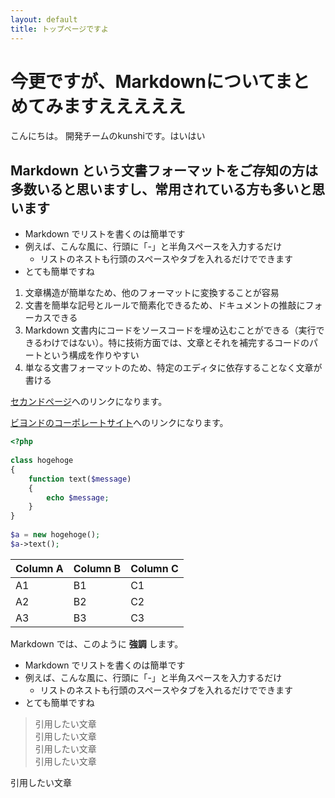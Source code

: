 ```yaml
---
layout: default
title: トップページですよ
---
```


# 今更ですが、Markdownについてまとめてみますえええええ

こんにちは。
開発チームのkunshiです。はいはい

## Markdown という文書フォーマットをご存知の方は多数いると思いますし、常用されている方も多いと思います

- Markdown でリストを書くのは簡単です
- 例えば、こんな風に、行頭に「-」と半角スペースを入力するだけ
  - リストのネストも行頭のスペースやタブを入れるだけでできます
- とても簡単ですね

1. 文章構造が簡単なため、他のフォーマットに変換することが容易
1. 文書を簡単な記号とルールで簡素化できるため、ドキュメントの推敲にフォーカスできる
1. Markdown 文書内にコードをソースコードを埋め込むことができる（実行できるわけではない）。特に技術方面では、文章とそれを補完するコードのパートという構成を作りやすい
1. 単なる文書フォーマットのため、特定のエディタに依存することなく文章が書ける

[セカンドページ](./second.md)へのリンクになります。

[ビヨンドのコーポレートサイト](https://beyondjapan.com)へのリンクになります。

```php
<?php
 
class hogehoge
{
    function text($message)
    {
        echo $message;
    }
}
 
$a = new hogehoge();
$a->text();
```

Column A | Column B | Column C
---------|----------|---------
 A1 | B1 | C1
 A2 | B2 | C2
 A3 | B3 | C3

 Markdown では、このように __強調__ します。

- Markdown でリストを書くのは簡単です
- 例えば、こんな風に、行頭に「-」と半角スペースを入力するだけ
  - リストのネストも行頭のスペースやタブを入れるだけでできます
- とても簡単ですね

>引用したい文章<br>
>引用したい文章<br>
>引用したい文章<br>
>引用したい文章<br>

引用したい文章